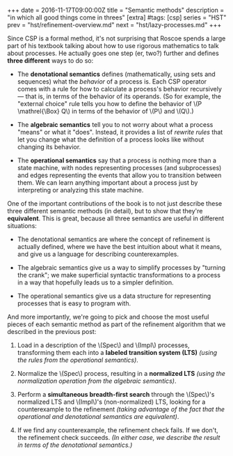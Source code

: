 +++
date = 2016-11-17T09:00:00Z
title = "Semantic methods"
description = "in which all good things come in threes"
[extra]
#tags: [csp]
series = "HST"
prev = "hst/refinement-overview.md"
next = "hst/lazy-processes.md"
+++

<script type="text/x-mathjax-config">
MathJax.Hub.Config({
  TeX: {
    Macros: {
      interleavesym: "|\\mkern-2mu|\\mkern-2mu|",
      interleave: "\\mathrel{\\interleavesym}",
      Interleave: "\\mathop{\\interleavesym}"
    }
  }
});
</script>

Since CSP is a formal method, it's not surprising that Roscoe spends a large
part of his textbook talking about how to use rigorous mathematics to talk about
processes.  He actually goes one step (er, two?) further and defines **three
different** ways to do so:

  - The **denotational semantics** defines (mathematically, using sets and
    sequences) what the *behavior* of a process is.  Each CSP operator comes
    with a rule for how to calculate a process's behavior recursively — that is,
    in terms of the behavior of its operands.  (So for example, the "external
    choice" rule tells you how to define the behavior of \\(P \mathrel{\Box}
    Q\\) in terms of the behavior of \\(P\\) and \\(Q\\).)

  - The **algebraic semantics** tell you to not worry about what a process
    "means" or what it "does".  Instead, it provides a list of *rewrite rules*
    that let you change what the definition of a process looks like without
    changing its behavior.

  - The **operational semantics** say that a process is nothing more than a
    state machine, with nodes representing processes (and subprocesses) and
    edges representing the events that allow you to transition between them.  We
    can learn anything important about a process just by interpreting or
    analyzing this state machine.

<!-- more -->

One of the important contributions of the book is to not just describe these
three different semantic methods (in detail), but to show that they're
**equivalent**.  This is great, because all three semantics are useful in
different situations:

  - The denotational semantics are where the concept of refinement is actually
    defined, where we have the best intuition about what it means, and give us a
    language for describing counterexamples.

  - The algebraic semantics give us a way to simplify processes by "turning the
    crank"; we make superficial syntactic transformations to a process in a way
    that hopefully leads us to a simpler definition.

  - The operational semantics give us a data structure for representing
    processes that is easy to program with.

And more importantly, we're going to pick and choose the most useful pieces of
each semantic method as part of the refinement algorithm that we described in
the previous post:

  1. Load in a description of the \\(Spec\\) and \\(Impl\\) processes,
     transforming them each into a **labeled transition system (LTS)** *(using
     the rules from the operational semantics)*.

  2. Normalize the \\(Spec\\) process, resulting in a **normalized LTS** *(using
     the normalization operation from the algebraic semantics)*.

  3. Perform a **simultaneous breadth-first search** through the \\(Spec\\)'s
     normalized LTS and \\(Impl\\)'s (non-normalized) LTS, looking for a
     counterexample to the refinement *(taking advantage of the fact that the
     operational and denotational semantics are equivalent)*.

  4. If we find any counterexample, the refinement check fails.  If we don't,
     the refinement check succeeds.  *(In either case, we describe the result in
     terms of the denotational semantics.)*
